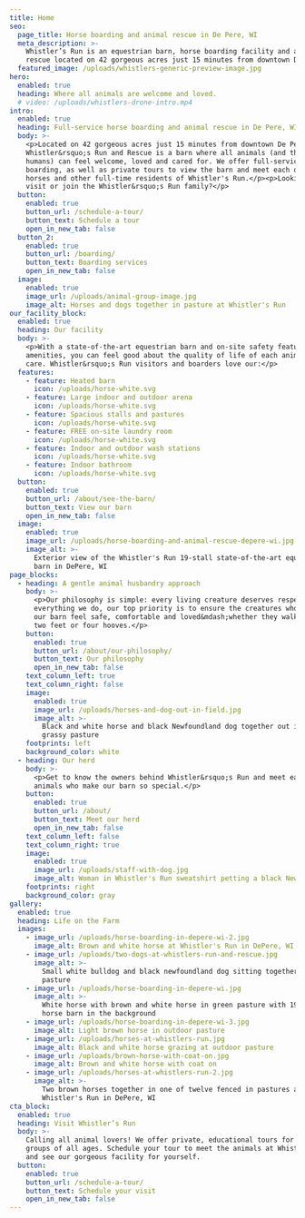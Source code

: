 ```yaml
---
title: Home
seo:
  page_title: Horse boarding and animal rescue in De Pere, WI
  meta_description: >-
    Whistler’s Run is an equestrian barn, horse boarding facility and animal
    rescue located on 42 gorgeous acres just 15 minutes from downtown De Pere!
  featured_image: /uploads/whistlers-generic-preview-image.jpg
hero:
  enabled: true
  heading: Where all animals are welcome and loved.
  # video: /uploads/whistlers-drone-intro.mp4
intro:
  enabled: true
  heading: Full-service horse boarding and animal rescue in De Pere, WI
  body: >-
    <p>Located on 42 gorgeous acres just 15 minutes from downtown De Pere,
    Whistler&rsquo;s Run and Rescue is a barn where all animals (and their
    humans) can feel welcome, loved and cared for. We offer full-service horse
    boarding, as well as private tours to view the barn and meet each of the
    horses and other full-time residents of Whistler's Run.</p><p>Looking to
    visit or join the Whistler&rsquo;s Run family?</p>
  button:
    enabled: true
    button_url: /schedule-a-tour/
    button_text: Schedule a tour
    open_in_new_tab: false
  button_2:
    enabled: true
    button_url: /boarding/
    button_text: Boarding services
    open_in_new_tab: false
  image:
    enabled: true
    image_url: /uploads/animal-group-image.jpg
    image_alt: Horses and dogs together in pasture at Whistler's Run
our_facility_block:
  enabled: true
  heading: Our facility
  body: >-
    <p>With a state-of-the-art equestrian barn and on-site safety features and
    amenities, you can feel good about the quality of life of each animal in our
    care. Whistler&rsquo;s Run visitors and boarders love our:</p>
  features:
    - feature: Heated barn
      icon: /uploads/horse-white.svg
    - feature: Large indoor and outdoor arena
      icon: /uploads/horse-white.svg
    - feature: Spacious stalls and pastures
      icon: /uploads/horse-white.svg
    - feature: FREE on-site laundry room
      icon: /uploads/horse-white.svg
    - feature: Indoor and outdoor wash stations
      icon: /uploads/horse-white.svg
    - feature: Indoor bathroom
      icon: /uploads/horse-white.svg
  button:
    enabled: true
    button_url: /about/see-the-barn/
    button_text: View our barn
    open_in_new_tab: false
  image:
    enabled: true
    image_url: /uploads/horse-boarding-and-animal-rescue-depere-wi.jpg
    image_alt: >-
      Exterior view of the Whistler's Run 19-stall state-of-the-art equestrian
      barn in DePere, WI
page_blocks:
  - heading: A gentle animal husbandry approach
    body: >-
      <p>Our philosophy is simple: every living creature deserves respect. In
      everything we do, our top priority is to ensure the creatures who enter
      our barn feel safe, comfortable and loved&mdash;whether they walk in on
      two feet or four hooves.</p>
    button:
      enabled: true
      button_url: /about/our-philosophy/
      button_text: Our philosophy
      open_in_new_tab: false
    text_column_left: true
    text_column_right: false
    image:
      enabled: true
      image_url: /uploads/horses-and-dog-out-in-field.jpg
      image_alt: >-
        Black and white horse and black Newfoundland dog together out in a green
        grassy pasture
    footprints: left
    background_color: white
  - heading: Our herd
    body: >-
      <p>Get to know the owners behind Whistler&rsquo;s Run and meet each of the
      animals who make our barn so special.</p>
    button:
      enabled: true
      button_url: /about/
      button_text: Meet our herd
      open_in_new_tab: false
    text_column_left: false
    text_column_right: true
    image:
      enabled: true
      image_url: /uploads/staff-with-dog.jpg
      image_alt: Woman in Whistler's Run sweatshirt petting a black Newfoundland dog
    footprints: right
    background_color: gray
gallery:
  enabled: true
  heading: Life on the Farm
  images:
    - image_url: /uploads/horse-boarding-in-depere-wi-2.jpg
      image_alt: Brown and white horse at Whistler's Run in DePere, WI
    - image_url: /uploads/two-dogs-at-whistlers-run-and-rescue.jpg
      image_alt: >-
        Small white bulldog and black newfoundland dog sitting together in green
        pasture
    - image_url: /uploads/horse-boarding-in-depere-wi.jpg
      image_alt: >-
        White horse with brown and white horse in green pasture with 19 stall
        horse barn in the background
    - image_url: /uploads/horse-boarding-in-depere-wi-3.jpg
      image_alt: Light brown horse in outdoor pasture
    - image_url: /uploads/horses-at-whistlers-run.jpg
      image_alt: Black and white horse grazing at outdoor pasture
    - image_url: /uploads/brown-horse-with-coat-on.jpg
      image_alt: Brown and white horse with coat on
    - image_url: /uploads/horses-at-whistlers-run-2.jpg
      image_alt: >-
        Two brown horses together in one of twelve fenced in pastures at
        Whistler's Run in DePere, WI
cta_block:
  enabled: true
  heading: Visit Whistler’s Run
  body: >-
    Calling all animal lovers! We offer private, educational tours for small
    groups of all ages. Schedule your tour to meet the animals at Whistler’s Run
    and see our gorgeous facility for yourself.
  button:
    enabled: true
    button_url: /schedule-a-tour/
    button_text: Schedule your visit
    open_in_new_tab: false
---
```

